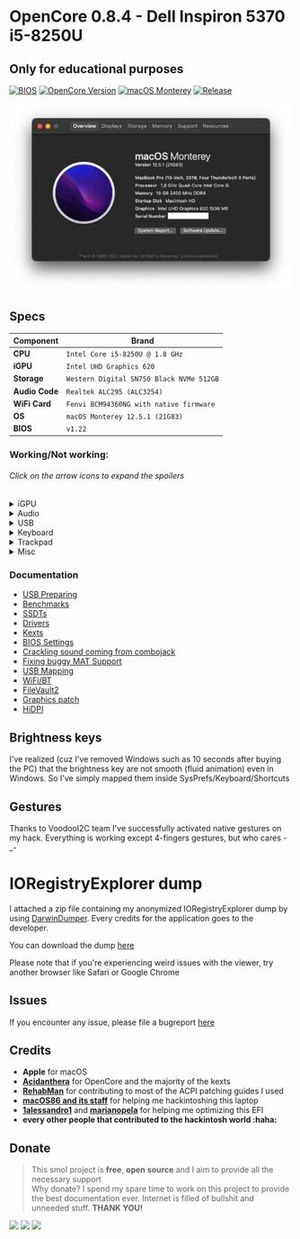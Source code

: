 # OpenCore 0.8.4 - Dell Inspiron 5370 i5-8250U

## Only for educational purposes

[![BIOS](https://img.shields.io/badge/BIOS-1.22-important.svg)](https://www.dell.com/support/home/en-us/product-support/product/inspiron-13-5370-laptop/drivers)
[![OpenCore 
Version](https://img.shields.io/badge/OpenCore-0.8.4-cyan.svg)](https://github.com/acidanthera/OpenCorePkg/releases/latest)
[![macOS Monterey](https://img.shields.io/badge/macOS-12.5.1%20(21G83)-white.svg)](https://www.apple.com/macos/monterey/)
[![Release](https://img.shields.io/badge/Download-latest-success.svg)](https://github.com/dreamwhite/dell-inspiron-5370-hackintosh/releases/latest)

![About this Mac](.assets/docs/about_this_mac.png)

## Specs

| Component      | Brand                                     |
|----------------|-------------------------------------------|
| **CPU**        | `Intel Core i5-8250U @ 1.8 GHz`           |
| **iGPU**       | `Intel UHD Graphics 620`                  |
| **Storage**    | `Western Digital SN750 Black NVMe 512GB`  |
| **Audio Code** | `Realtek ALC295 (ALC3254)`                |
| **WiFi Card**  | `Fenvi BCM94360NG with native firmware`   |
| **OS**         | `macOS Monterey 12.5.1 (21G83)`           |
| **BIOS**       | `v1.22`                                   |


### Working/Not working:

###### Click on the arrow icons to expand the spoilers
<details>
<summary>iGPU</summary>
  
- [x] Intel UHD 620 iGPU Backlight support
- [x] Intel UHD 620 iGPU HDMI1.4b Output (1920x1080@120Hz)
- [x] Intel UHD 620 iGPU Type-C to HDMI Output
- [x] Intel UHD 620 iGPU - H264 & HEVC
</details>

<details>
<summary>Audio</summary>
  
- [x] ALC295 Internal Speakers
- [x] ALC295 Internal Microphone
- [x] ALC295 Combojack headphones
- [ ] ALC295 Combojack microphone - Not interested at all
- [x] ALC295 HDMI Audio Output
- [x] ALC295 Type-C to HDMI Audio Output
</details>

<details>
<summary>USB</summary>
  
- [x] All USB ports working and mapped
- [x] Micro SD Card Reader (USB based)
- [x] Webcam (USB based)
</details>

<details>
<summary>Keyboard</summary>
  
- [x] Keyboard (PS2 based)
- [x] HID Key PWRB & SLPB 
- [x] F11 & F12 remapped brightness keys
- [x] F13 Print Screen remapped key
- [x] Multimedia control sound keys
</details>

<details>
<summary>Trackpad</summary>
  
- [x] I2C Touchpad with gestures
- [x] Force Touch
</details>


<details>
<summary>Misc</summary>
  
- [x] SpeedStep
- [x] Sleep/Wake using both `hibernatemode` `0` and `25`
- [x] Wi-Fi/BT 4.1 `BCM94360NG` module with Continuity and Airdrop support (both from iPhone to Mac and viceversa)
- [x] SATA/NVMe PCIe Gen3x4 on M.2 slot
- [x] Sensors CPU, iGPU, Battery, NVMe, Fans
- [x] Native ACPI Battery 8-bit support
- [x] Native NVRAM support
- [x] Recovery (macOS) boot from OpenCore
- [x] Windows 10/Linux boot from OpenCore
</details>

### Documentation

- [USB Preparing](/Docs/usb_preparation/README.md)
- [Benchmarks](/Docs/README.md#benchmarks)
- [SSDTs](/Docs/README#ssdt)
- [Drivers](/Docs/README#drivers)
- [Kexts](/Docs/Kexts.md)
- [BIOS Settings](/Docs/BIOS/README.md)
- [Crackling sound coming from combojack](/Docs/headphones_fix/README.md)
- [Fixing buggy MAT Support](/Docs/SysReport/README.md)
- [USB Mapping](/Docs/ACPI/SSDT-3-xh_OEMBD.md)
- [WiFi/BT](/Docs/wifi_and_bt/README.md)
- [FileVault2](/Docs/FileVault2/README.md)
- [Graphics patch](/Docs/graphics_patch/README.md)
- [HiDPI](/Docs/hidpi/README.md)

## Brightness keys

I've realized (cuz I've removed Windows such as 10 seconds after buying the PC) that the brightness key are not smooth (fluid animation) even in Windows. So I've simply mapped them inside SysPrefs/Keyboard/Shortcuts 

## Gestures

Thanks to VoodooI2C team I've successfully activated native gestures on my hack. Everything is working except 4-fingers gestures, but who cares -_- 

# IORegistryExplorer dump

I attached a zip file containing my anonymized IORegistryExplorer dump by using [DarwinDumper](https://bitbucket.org/blackosx/darwindumper/downloads/). Every credits for the application goes to the developer.

You can download the dump [here](/Docs/DarwinDumper_ioreg.zip)

Please note that if you're experiencing weird issues with the viewer, try another browser like Safari or Google Chrome

## Issues

If you encounter any issue, please file a bugreport [here](https://github.com/dreamwhite/bugtracker/issues/new?assignees=dreamwhite&labels=bug&template=generic.md&title=)

## Credits

* **Apple** for macOS
* [**Acidanthera**](https://github.com/acidanthera) for OpenCore and the majority of the kexts
* [**RehabMan**](https://github.com/RehabMan) for contributing to most of the ACPI patching guides I used
* [**macOS86 and its staff**](https://github.com/macos86) for helping me hackintoshing this laptop
* [**1alessandro1**](https://github.com/1alessandro1) and [**marianopela**](https://github.com/marianopela) <!-- wamawwo mawwone --> for helping me optimizing this EFI 
* **every other people that contributed to the hackintosh world :haha:**

## Donate

> This smol project is **free**, **open source** and I aim to provide all the necessary support<br>
> Why donate? I spend my spare time to work on this project to provide the best documentation ever. Internet is filled of bullshit and unneeded stuff. **THANK YOU!**

[![](https://img.shields.io/badge/donate-paypal-005EA6.svg?logo=paypal)](https://www.paypal.me/dreamwhitedev) [![](https://img.shields.io/badge/donate-ko--fi-29abe0.svg?logo=ko-fi)](https://ko-fi.com/dreamwhite) ![](https://img.shields.io/badge/ethereum-0xb6AAD058f7FF9b6A27467150aD23Ad9e341cC61d-4E8EE9.svg?logo=ethereum)


